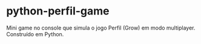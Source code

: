 # python-perfil-game
Mini game no console que simula o jogo Perfil (Grow) em modo multiplayer. Construído em Python.
